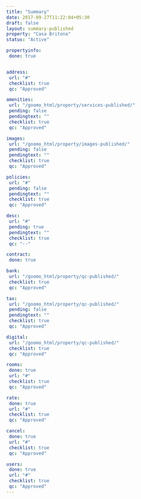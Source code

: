 ```yaml
---
title: "Summary"
date: 2017-09-27T11:22:04+05:30
draft: false
layout: summary-published
property: "Casa Britona"
status: "Active"

propertyinfo:
 done: true


address:
 url: "#"
 checklist: true
 qc: "Approved"

amenities:
 url: "/goomo_html/property/services-published/"
 pending: false
 pendingtext: ""
 checklist: true
 qc: "Approved"

images:
 url: "/goomo_html/property/images-published/"
 pending: false
 pendingtext: ""
 checklist: true
 qc: "Approved"

policies:
 url: "#"
 pending: false
 pendingtext: ""
 checklist: true
 qc: "Approved"

desc:
 url: "#"
 pending: true
 pendingtext: ""
 checklist: true
 qc: "--"

contract:
 done: true

bank:
 url: "/goomo_html/property/qc-published/"
 checklist: true
 qc: "Approved"

tax:
 url: "/goomo_html/property/qc-published/"
 pending: false
 pendingtext: ""
 checklist: true
 qc: "Approved"

digital:
 url: "/goomo_html/property/qc-published/"
 checklist: true
 qc: "Approved"

rooms:
 done: true
 url: "#"
 checklist: true
 qc: "Approved"

rate:
 done: true
 url: "#"
 checklist: true
 qc: "Approved"

cancel:
 done: true
 url: "#"
 checklist: true
 qc: "Approved"

users:
 done: true
 url: "#"
 checklist: true
 qc: "Approved"
---
```


